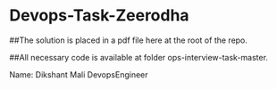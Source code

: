 # Devops-Task-Zeerodha

##The solution is placed in a pdf file here at the root of the repo.

##All necessary code is available at folder ops-interview-task-master.




Name: Dikshant Mali
DevopsEngineer
